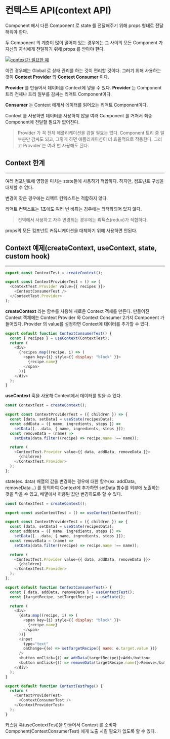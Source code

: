 # 컨텍스트 API(context API)

Component 에서 다른 Component 로 state 를 전달해주기 위해 props 형태로 전달해줘야 한다.

두 Component 의 계층이 많이 떨어져 있는 경우에는 그 사이의 모든 Component 가 자신의 자식에게 전달하기 위해 props 를 받아야 한다.

[![context가 필요한 예](https://img.youtube.com/vi/3MB8DBXzEos/0.jpg)](https://youtu.be/3MB8DBXzEos)

이런 경우에는 Global 로 상태 관리를 하는 것이 편리할 것이다. 그러기 위해 사용하는 것이 **Context Provider** 와 **Context Consumer** 이다.

**Provider** 를 만들어서 데이터를 Context에 넣을 수 있다. **Provider** 는 Component 트리 전체나 트리 일부를 감싸는 리액트 Component이다.

**Consumer** 는 Context 에게서 데이터를 읽어오는 리액트 Component이다.

Context 를 사용하면 데이터를 사용하지 않을 여러 Component 를 거쳐서 최종 Component에 전달할 필요가 없어진다.

> Provider 가 꼭 전체 애플리케이션을 감쌀 필요는 없다. Component 트리 중 일부분만 감싸도 되고, 그렇게 하면 애플리케이션이 더 효율적으로 작동한다. 그리고 Provider 는 여러 번 사용해도 된다.

## Context 한계

---

여러 컴포넌트에 영향을 미치는 state들에 사용하기 적합하다. 하지만, 컴포넌트 구성을 대체할 수 없다.

변경이 잦은 경우에는 리액트 컨텍스트는 적합하지 않다.

리액트 컨텍스트는 1초에도 여러 번 바뀌는 경우에는 최적화되어 있지 않다.

> 전역에서 사용하고 자주 변경되는 경우에는 **리덕스**(redux)가 적합하다.

props의 모든 컴포넌트 커뮤니케이션을 대체하기 위해 사용하면 안된다.

## Context 예제(createContext, useContext, state, custom hook)

---

```javascript
export const ContextTest = createContext();

export const ContextProviderTest = () => (
  <ContextTest.Provider value={{ recipes }}>
    <ContextConsumerTest />
  </ContextTest.Provider>
);
```

**createContext** 라는 함수를 사용해 새로운 Context 객체를 만든다.
만들어진 Context 객체에는 Context Provider 와 Context Consumer 2가지 Component 가 들어있다.
Provider 의 value를 설정하면 Context에 데이터를 추가할 수 있다.

```javascript
export default function ContextConsumerTest() {
  const { recipes } = useContext(ContextTest);
  return (
    <div>
      {recipes.map((recipe, i) => (
        <span key={i} style={{ display: "block" }}>
          {recipe.name}
        </span>
      ))}
    </div>
  );
}
```

**useContext** 훅을 사용해 Context에서 데이터를 얻을 수 있다.

```javascript
const ContextTest = createContext();

export const ContextProviderTest = ({ children }) => {
  const [data, setData] = useState(recipesData);
  const addData = ({ name, ingredients, steps }) =>
    setData([...data, { name, ingredients, steps }]);
  const removeData = (name) =>
    setData(data.filter((recipe) => recipe.name !== name));

  return (
    <ContextTest.Provider value={{ data, addData, removeData }}>
      {children}
    </ContextTest.Provider>
  );
};
```

state(ex. data) 배열의 값을 변경하는 경우에 대한 함수(ex. addData, removeData...) 를 정의하여 Context에 추가하면 setData 함수를 외부에 노출하는 것을 막을 수 있고, 배열에서 허용된 값만 변경하도록 할 수 있다.

```javascript
const ContextTest = createContext();

export const useContextTest = () => useContext(ContextTest);

export const ContextProviderTest = ({ children }) => {
  const [data, setData] = useState(recipesData);
  const addData = ({ name, ingredients, steps }) =>
    setData([...data, { name, ingredients, steps }]);
  const removeData = (name) =>
    setData(data.filter((recipe) => recipe.name !== name));

  return (
    <ContextTest.Provider value={{ data, addData, removeData }}>
      {children}
    </ContextTest.Provider>
  );
};
```

```javascript
export default function ContextConsumerTest() {
  const { data, addData, removeData } = useContextTest();
  const [targetRecipe, setTargetRecipe] = useState();

  return (
    <div>
      {data.map((recipe, i) => (
        <span key={i} style={{ display: "block" }}>
          {recipe.name}
        </span>
      ))}
      <input
        type="text"
        onChange={(e) => setTargetRecipe({ name: e.target.value })}
      />
      <button onClick={() => addData(targetRecipe)}>Add</button>
      <button onClick={() => removeData(targetRecipe.name)}>Remove</button>
    </div>
  );
}
```

```javascript
export default function ContextTestPage() {
  return (
    <ContextProviderTest>
      <ContextConsumerTest />
    </ContextProviderTest>
  );
}
```

커스텀 훅(useContextTest)을 만들어서 Context 를 소비자 Component(ContextConsumerTest) 에게 노출 시킬 필요가 없도록 할 수 있다.
